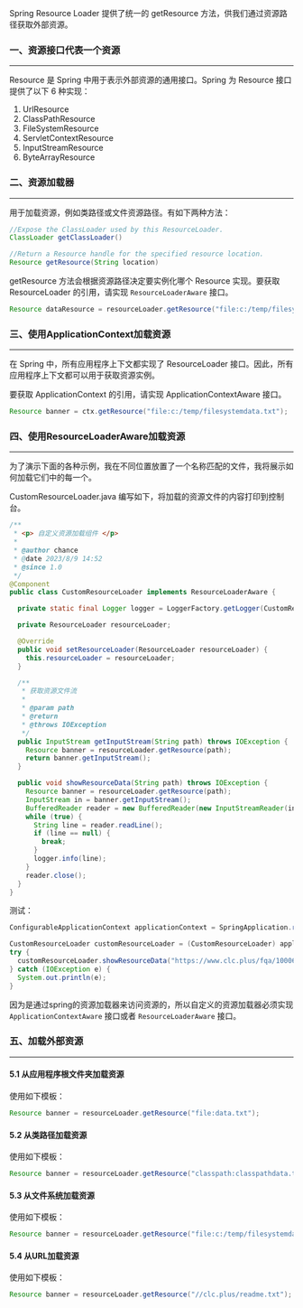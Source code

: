 Spring Resource Loader 提供了统一的 getResource 方法，供我们通过资源路径获取外部资源。



### 一、资源接口代表一个资源

---

Resource 是 Spring 中用于表示外部资源的通用接口。Spring 为 Resource 接口提供了以下 6 种实现：

1. UrlResource
2. ClassPathResource
3. FileSystemResource
4. ServletContextResource
5. InputStreamResource
6. ByteArrayResource



### 二、资源加载器

---

用于加载资源，例如类路径或文件资源路径。有如下两种方法：

```java
//Expose the ClassLoader used by this ResourceLoader.
ClassLoader getClassLoader()

//Return a Resource handle for the specified resource location.
Resource getResource(String location)
```

getResource 方法会根据资源路径决定要实例化哪个 Resource 实现。要获取 ResourceLoader 的引用，请实现 `ResourceLoaderAware` 接口。

```java
Resource dataResource = resourceLoader.getResource("file:c:/temp/filesystemdata.txt");
```



### 三、使用ApplicationContext加载资源

---

在 Spring 中，所有应用程序上下文都实现了 ResourceLoader 接口。因此，所有应用程序上下文都可以用于获取资源实例。

要获取 ApplicationContext 的引用，请实现 ApplicationContextAware 接口。

```java
Resource banner = ctx.getResource("file:c:/temp/filesystemdata.txt");
```



### 四、使用ResourceLoaderAware加载资源

---

为了演示下面的各种示例，我在不同位置放置了一个名称匹配的文件，我将展示如何加载它们中的每一个。

CustomResourceLoader.java 编写如下，将加载的资源文件的内容打印到控制台。

```java
/**
 * <p> 自定义资源加载组件 </p>
 *
 * @author chance
 * @date 2023/8/9 14:52
 * @since 1.0
 */
@Component
public class CustomResourceLoader implements ResourceLoaderAware {

  private static final Logger logger = LoggerFactory.getLogger(CustomResourceLoader.class);

  private ResourceLoader resourceLoader;

  @Override
  public void setResourceLoader(ResourceLoader resourceLoader) {
    this.resourceLoader = resourceLoader;
  }

  /**
   * 获取资源文件流
   *
   * @param path
   * @return
   * @throws IOException
   */
  public InputStream getInputStream(String path) throws IOException {
    Resource banner = resourceLoader.getResource(path);
    return banner.getInputStream();
  }

  public void showResourceData(String path) throws IOException {
    Resource banner = resourceLoader.getResource(path);
    InputStream in = banner.getInputStream();
    BufferedReader reader = new BufferedReader(new InputStreamReader(in));
    while (true) {
      String line = reader.readLine();
      if (line == null) {
        break;
      }
      logger.info(line);
    }
    reader.close();
  }
}
```

测试：

```java
ConfigurableApplicationContext applicationContext = SpringApplication.run(SpringbootMybatisApplication.class, args);

CustomResourceLoader customResourceLoader = (CustomResourceLoader) applicationContext.getBean("customResourceLoader");
try {
  customResourceLoader.showResourceData("https://www.clc.plus/fqa/100067.html");
} catch (IOException e) {
  System.out.println(e);
}
```

因为是通过spring的资源加载器来访问资源的，所以自定义的资源加载器必须实现 `ApplicationContextAware` 接口或者 `ResourceLoaderAware` 接口。



### 五、加载外部资源

---

#### 5.1 从应用程序根文件夹加载资源

使用如下模板：

```java
Resource banner = resourceLoader.getResource("file:data.txt");
```



#### 5.2 从类路径加载资源

使用如下模板：

```java
Resource banner = resourceLoader.getResource("classpath:classpathdata.txt");
```



#### 5.3 从文件系统加载资源

使用如下模板：

```java
Resource banner = resourceLoader.getResource("file:c:/temp/filesystemdata.txt");
```



#### 5.4 从URL加载资源

使用如下模板：

```java
Resource banner = resourceLoader.getResource("//clc.plus/readme.txt");
```